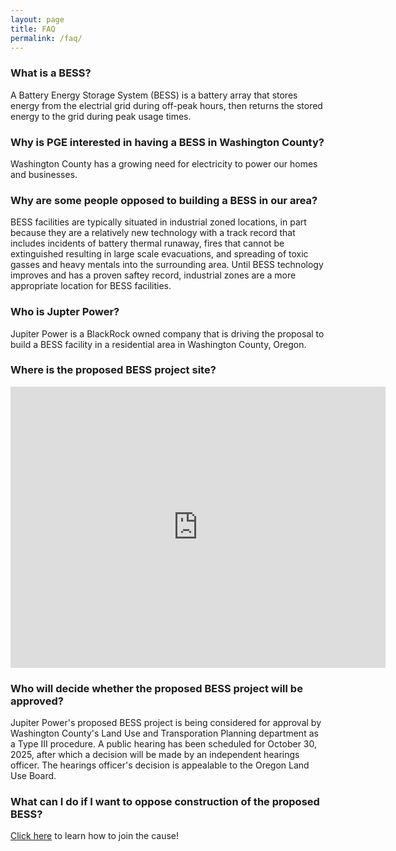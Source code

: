 ```yaml
---
layout: page
title: FAQ
permalink: /faq/
---
```


### What is a BESS?

A Battery Energy Storage System (BESS) is a battery array that stores energy from the electrial grid during off-peak hours, then returns the stored energy to the grid during peak usage times.

### Why is PGE interested in having a BESS in Washington County?

Washington County has a growing need for electricity to power our homes and businesses.

### Why are some people opposed to building a BESS in our area?

BESS facilities are typically situated in industrial zoned locations, in part because they are a relatively new technology with a track record that includes incidents of battery thermal runaway, fires that cannot be extinguished resulting in large scale evacuations, and spreading of toxic gasses and heavy mentals into the surrounding area.  Until BESS technology improves and has a proven saftey record, industrial zones are a more appropriate location for BESS facilities.

### Who is Jupter Power?

Jupiter Power is a BlackRock owned company that is driving the proposal to build a BESS facility in a residential area in Washington County, Oregon.

### Where is the proposed BESS project site?

<iframe src="https://www.google.com/maps/embed?pb=!1m18!1m12!1m3!1d7899.935927904837!2d-122.89715986531435!3d45.56945055262311!2m3!1f0!2f0!3f0!3m2!1i1024!2i768!4f13.1!3m3!1m2!1s0x549505c524b1ac39%3A0x22395b22fcbebde4!2s21435%20NW%20West%20Union%20Rd%2C%20Hillsboro%2C%20OR%2097124!5e0!3m2!1sen!2sus!4v1760162960604!5m2!1sen!2sus" width="600" height="450" style="border:0;" allowfullscreen="" loading="lazy" referrerpolicy="no-referrer-when-downgrade"></iframe>

### Who will decide whether the proposed BESS project will be approved?

Jupiter Power's proposed BESS project is being considered for approval by Washington County's Land Use and Transporation Planning department as a Type III procedure.  A public hearing has been scheduled for October 30, 2025, after which a decision will be made by an independent hearings officer.  The hearings officer's decision is appealable to the Oregon Land Use Board.

### What can I do if I want to oppose construction of the proposed BESS?

[Click here](../index#what-can-i-do-about-it) to learn how to join the cause!

